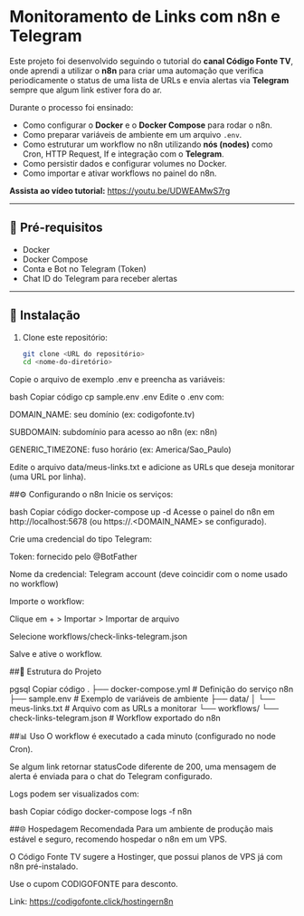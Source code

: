 # Monitoramento de Links com n8n e Telegram

Este projeto foi desenvolvido seguindo o tutorial do **canal Código Fonte TV**, onde aprendi a utilizar o **n8n** para criar uma automação que verifica periodicamente o status de uma lista de URLs e envia alertas via **Telegram** sempre que algum link estiver fora do ar.  

Durante o processo foi ensinado:  
- Como configurar o **Docker** e o **Docker Compose** para rodar o n8n.  
- Como preparar variáveis de ambiente em um arquivo `.env`.  
- Como estruturar um workflow no n8n utilizando **nós (nodes)** como Cron, HTTP Request, If e integração com o **Telegram**.  
- Como persistir dados e configurar volumes no Docker.  
- Como importar e ativar workflows no painel do n8n.  

**Assista ao vídeo tutorial:** https://youtu.be/UDWEAMwS7rg

---

## 🔧 Pré-requisitos

- Docker  
- Docker Compose  
- Conta e Bot no Telegram (Token)  
- Chat ID do Telegram para receber alertas  

---

## 🚀 Instalação

1. Clone este repositório:

   ```bash
   git clone <URL do repositório>
   cd <nome-do-diretório>
Copie o arquivo de exemplo .env e preencha as variáveis:

bash
Copiar código
cp sample.env .env
Edite o .env com:

DOMAIN_NAME: seu domínio (ex: codigofonte.tv)

SUBDOMAIN: subdomínio para acesso ao n8n (ex: n8n)

GENERIC_TIMEZONE: fuso horário (ex: America/Sao_Paulo)

Edite o arquivo data/meus-links.txt e adicione as URLs que deseja monitorar (uma URL por linha).

##⚙️ Configurando o n8n
Inicie os serviços:

bash
Copiar código
docker-compose up -d
Acesse o painel do n8n em http://localhost:5678 (ou https://<SUBDOMAIN>.<DOMAIN_NAME> se configurado).

Crie uma credencial do tipo Telegram:

Token: fornecido pelo @BotFather

Nome da credencial: Telegram account (deve coincidir com o nome usado no workflow)

Importe o workflow:

Clique em + > Importar > Importar de arquivo

Selecione workflows/check-links-telegram.json

Salve e ative o workflow.

##📝 Estrutura do Projeto

pgsql
Copiar código
.
├── docker-compose.yml              # Definição do serviço n8n
├── sample.env                      # Exemplo de variáveis de ambiente
├── data/
│   └── meus-links.txt              # Arquivo com as URLs a monitorar
└── workflows/
    └── check-links-telegram.json   # Workflow exportado do n8n
    
##📊 Uso
O workflow é executado a cada minuto (configurado no node Cron).

Se algum link retornar statusCode diferente de 200, uma mensagem de alerta é enviada para o chat do Telegram configurado.

Logs podem ser visualizados com:

bash
Copiar código
docker-compose logs -f n8n

##🌐 Hospedagem Recomendada
Para um ambiente de produção mais estável e seguro, recomendo hospedar o n8n em um VPS.

O Código Fonte TV sugere a Hostinger, que possui planos de VPS já com n8n pré-instalado.

Use o cupom CODIGOFONTE para desconto.

Link: https://codigofonte.click/hostingern8n

